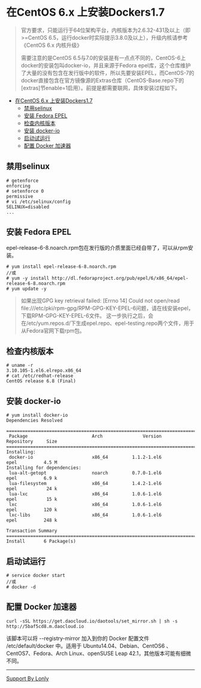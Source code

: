 # 在CentOS 6.x 上安装Dockers1.7

> 官方要求，只能运行于64位架构平台，内核版本为2.6.32-431及以上（即>=CentOS 6.5，运行docker时实际提示3.8.0及以上），升级内核请参考《CentOS 6.x 内核升级》
> 
> 需要注意的是CentOS 6.5与7.0的安装是有一点点不同的，CentOS-6上docker的安装包叫docker-io，并且来源于Fedora epel库，这个仓库维护了大量的没有包含在发行版中的软件，所以先要安装EPEL，而CentOS-7的docker直接包含在官方镜像源的Extras仓库（CentOS-Base.repo下的[extras]节enable=1启用）。前提是都需要联网，具体安装过程如下。
> 

<!-- TOC -->

- [在CentOS 6.x 上安装Dockers1.7](#在centos-6x-上安装dockers17)
    - [禁用selinux](#禁用selinux)
    - [安装 Fedora EPEL](#安装-fedora-epel)
    - [检查内核版本](#检查内核版本)
    - [安装 docker-io](#安装-docker-io)
    - [启动试运行](#启动试运行)
    - [配置 Docker 加速器](#配置-docker-加速器)

<!-- /TOC -->

## 禁用selinux
```
# getenforce
enforcing
# setenforce 0
permissive
# vi /etc/selinux/config
SELINUX=disabled
...
```

## 安装 Fedora EPEL
epel-release-6-8.noarch.rpm包在发行版的介质里面已经自带了，可以从rpm安装。
```
# yum install epel-release-6-8.noarch.rpm
//或
# yum -y install http://dl.fedoraproject.org/pub/epel/6/x86_64/epel-release-6-8.noarch.rpm
# yum update -y
```
> 如果出现GPG key retrieval failed: [Errno 14] Could not open/read file:///etc/pki/rpm-gpg/RPM-GPG-KEY-EPEL-6问题，请在线安装epel，下载RPM-GPG-KEY-EPEL-6文件。
这一步执行之后，会在/etc/yum.repos.d/下生成epel.repo、epel-testing.repo两个文件，用于从Fedora官网下载rpm包。

## 检查内核版本
```
# uname -r
3.10.105-1.el6.elrepo.x86_64
# cat /etc/redhat-release 
CentOS release 6.8 (Final)
```

## 安装 docker-io
```
# yum install docker-io
Dependencies Resolved

===========================================================================================
 Package                        Arch               Version          Repository     Size
===========================================================================================
Installing:
 docker-io                      x86_64         1.1.2-1.el6          epel          4.5 M
Installing for dependencies:
 lua-alt-getopt                 noarch         0.7.0-1.el6          epel          6.9 k
 lua-filesystem                 x86_64         1.4.2-1.el6          epel           24 k
 lua-lxc                        x86_64         1.0.6-1.el6          epel           15 k
 lxc                            x86_64         1.0.6-1.el6          epel          120 k
 lxc-libs                       x86_64         1.0.6-1.el6          epel          248 k

Transaction Summary
===========================================================================================
Install       6 Package(s)
```

## 启动试运行
```
# service docker start
//或
# docker -d 
```

## 配置 Docker 加速器
```
curl -sSL https://get.daocloud.io/daotools/set_mirror.sh | sh -s http://5baf5cd8.m.daocloud.io
```
该脚本可以将 --registry-mirror 加入到你的 Docker 配置文件 /etc/default/docker 中。适用于 Ubuntu14.04、Debian、CentOS6 、CentOS7、Fedora、Arch Linux、openSUSE Leap 42.1，其他版本可能有细微不同。

____
[Support By Lonly](mailto:lonly197@gmail.com)



